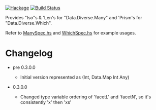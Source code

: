 [![Hackage](https://img.shields.io/hackage/v/data-diverse-lens.svg)](https://hackage.haskell.org/package/data-diverse-lens)
[![Build Status](https://secure.travis-ci.org/louispan/data-diverse-lens.png?branch=master)](http://travis-ci.org/louispan/data-diverse-lens)

Provides "Iso"s & 'Len's for "Data.Diverse.Many" and 'Prism's for "Data.Diverse.Which".

Refer to [ManySpec.hs](https://github.com/louispan/data-diverse-lens/blob/master/test/Data/Diverse/Lens/ManySpec.hs) and [WhichSpec.hs](https://github.com/louispan/data-diverse/blob/master/test/Data/Diverse/Lens/WhichSpec.hs) for example usages.


# Changelog

* pre 0.3.0.0
  - Initial version represented as (Int, Data.Map Int Any)

* 0.3.0.0
  - Changed type variable ordering of 'facetL' and 'facetN', so it's consistently 'x' then 'xs'
